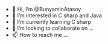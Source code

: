- 👋 Hi, I’m @BunyaminAtasoy
- 👀 I’m interested in C sharp and Java
- 🌱 I’m currently learning C sharp
- 💞️ I’m looking to collaborate on ...
- 📫 How to reach me ...

<!---
BunyaminAtasoy/BunyaminAtasoy is a ✨ special ✨ repository because its `README.md` (this file) appears on your GitHub profile.
You can click the Preview link to take a look at your changes.
--->
